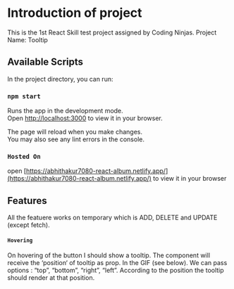 # Introduction of project
This is the 1st React Skill test project assigned by Coding Ninjas.
Project Name: Tooltip

## Available Scripts

In the project directory, you can run:

### `npm start`

Runs the app in the development mode.\
Open [http://localhost:3000](http://localhost:3000) to view it in your browser.

The page will reload when you make changes.\
You may also see any lint errors in the console.

### `Hosted On`
open [https://abhithakur7080-react-album.netlify.app/](https://abhithakur7080-react-album.netlify.app/) to view it in your browser

## Features

All the featuere works on temporary which is ADD, DELETE and UPDATE (except fetch).


#### `Hovering`
On hovering of the button I should show a tooltip.
The component will receive the ‘position‘ of tooltip as prop. In the GIF (see below). We can pass options : “top”, “bottom”, “right”, “left”.
According to the position the tooltip should render at that position.
